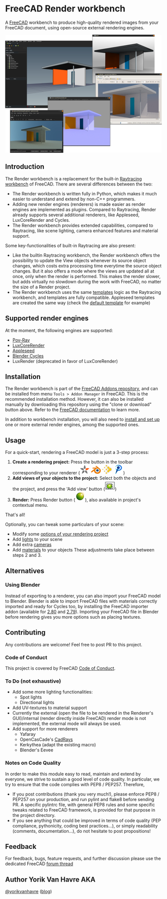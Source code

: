 # FreeCAD Render workbench

A [FreeCAD](https://www.freecadweb.org) workbench to produce high-quality
rendered images from your FreeCAD document, using open-source external
rendering engines.

<img src=./docs/freecad-june-09.jpg alt="ShowCase" title="Examples of rendering
made with Render workbench">


## Introduction

The Render workbench is a replacement for the built-in [Raytracing
workbench](https://www.freecadweb.org/wiki/Raytracing_Module) of FreeCAD. There
are several differences between the two:

* The Render workbench is written fully in Python, which makes it much easier
  to understand and extend by non-C++ programmers.
* Adding new render engines (renderers) is made easier as render engines are
  implemented as plugins. Compared to Raytracing, Render already supports
  several additional renderers, like Appleseed, LuxCoreRender and Cycles.
* The Render workbench provides extended capabilities, compared to Raytracing,
  like scene lighting, camera enhanced features and material support.

Some key-functionalities of built-in Raytracing are also present:
* Like the builtin Raytracing workbench, the Render workbench offers the
  possibility to update the View objects whenever its source object changes,
  which costs extra processing time everytime the source object changes. But it
  also offers a mode where the views are updated all at once, only when the
  render is performed. This makes the render slower, but adds virtually no
  slowdown during the work with FreeCAD, no matter the size of a Render
  project.
* The Render workbench uses the same
  [templates](https://www.freecadweb.org/wiki/Raytracing_Module#Templates)
  logic as the Raytracing workbench, and templates are fully compatible.
  Appleseed templates are created the same way (check the [default
  template](templates/empty.appleseed) for example)

## Supported render engines

At the moment, the following engines are supported:

* [Pov-Ray](https://povray.org/)  
* [LuxCoreRender](https://luxcorerender.org/)
* [Appleseed](https://appleseedhq.net) 
* [Blender Cycles](https://www.cycles-renderer.org/)
* LuxRender (deprecated in favor of LuxCoreRender)

## Installation

The Render workbench is part of the [FreeCAD Addons
repository](https://github.com/FreeCAD/FreeCAD-addons), and can be installed
from menu `Tools > Addon Manager` in FreeCAD. This is the recommended
installation method.  However, it can also be installed manually by downloading
this repository using the "clone or download" button above. Refer to the
[FreeCAD
documentation](https://www.freecadweb.org/wiki/How_to_install_additional_workbenches)
to learn more.

In addition to workbench installation, you will also need to [install and set
up](./docs/EngineInstall.md) one or more external render engines, among the
supported ones.

## Usage

For a quick-start, rendering a FreeCAD model is just a 3-step process:
1. **Create a rendering project:** Press the button in the toolbar
   corresponding to your renderer (<img src=./icons/Appleseed.svg height=32>
   <img src=./icons/Cycles.svg height=32> <img src=./icons/Luxcore.svg
   height=32> <img src=./icons/Povray.svg height=32>) 
2. **Add views of your objects to the project:** Select both the objects and
   the project, and press the 'Add view' button (<img
   src=./icons/RenderView.svg height=32>)
3. **Render:** Press Render button (<img src=./icons/Render.svg height=32>),
   also available in project's contextual menu.

That's all!

Optionally, you can tweak some particulars of your scene:
* Modify some [options of your rendering project](./docs/Project.md)
* Add [lights](./docs/Lights.md) to your scene
* Add extra [cameras](./docs/Cameras.md)
* Add [materials](./docs/Materials.md) to your objects These adjustments take
  place between steps 2 and 3.

## Alternatives

### Using Blender

Instead of exporting to a renderer, you can also import your FreeCAD model to
Blender.  Blender is able to import FreeCAD files with materials correctly
imported and ready for Cycles too, by installing the FreeCAD importer addon
(available for
[2.80](https://gist.github.com/yorikvanhavre/680156f59e2b42df8f5f5391cae2660b)
and
[2.79](https://gist.github.com/yorikvanhavre/e873d51c8f0e307e333fe595c429ba87)).
Importing your FreeCAD file in Blender before rendering gives you more options
such as placing textures.


## Contributing

Any contributions are welcome! Feel free to post PR to this project.

### Code of Conduct

This project is covered by FreeCAD 
[Code of Conduct](https://github.com/FreeCAD/FreeCAD/blob/master/CODE_OF_CONDUCT.md).

### To Do (not exhaustive)

* Add some more lighting functionalities:
  - Spot lights
  - Directional lights
* Add UV-textures to material support
* Currently the external (open the file to be rendered in the Renderer's
  GUI)/internal (render directly inside FreeCAD) render mode is not
  implemented, the external mode will always be used.
* Add support for more renderers
  - Yafaray
  - OpenCasCade's [CadRays](https://www.opencascade.com/content/cadrays) 
  - Kerkythea (adapt the existing macro)
  - Blender's Eevee

### Notes on Code Quality

In order to make this module easy to read, maintain and extend by everyone, we
strive to sustain a good level of code quality.  In particular, we try to
ensure that the code complies with PEP8 / PEP257. Therefore,
* If you post contributions (thank you very much!), please enforce PEP8 /
  PEP257 on your production, and run pylint and flake8 before sending PR. A
  specific pylintrc file, with general PEP8 rules and some specific tweaks
  related to FreeCAD framework, is provided for that purpose in the project
  directory.
* If you see anything that could be improved in terms of code quality (PEP
  compliance, pythonicity, coding best practices...), or simply readability
  (comments, documentation...), do not hesitate to post propositions!


## Feedback

For feedback, bugs, feature requests, and further discussion please use the
dedicated FreeCAD [forum thread]()

## Author Yorik Van Havre AKA
[@yorikvanhavre](https://github.com/yorikvanhavre)
([blog](https://yorik.uncreated.net/))
